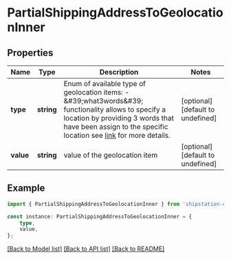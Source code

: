 # PartialShippingAddressToGeolocationInner


## Properties

Name | Type | Description | Notes
------------ | ------------- | ------------- | -------------
**type** | **string** | Enum of available type of geolocation items:   - \&#39;what3words\&#39; functionality allows to specify a location by providing 3 words that have been assign to the specific location see [link](https://what3words.com/business) for more details.  | [optional] [default to undefined]
**value** | **string** | value of the geolocation item | [optional] [default to undefined]

## Example

```typescript
import { PartialShippingAddressToGeolocationInner } from 'shipstation-client';

const instance: PartialShippingAddressToGeolocationInner = {
    type,
    value,
};
```

[[Back to Model list]](../README.md#documentation-for-models) [[Back to API list]](../README.md#documentation-for-api-endpoints) [[Back to README]](../README.md)
